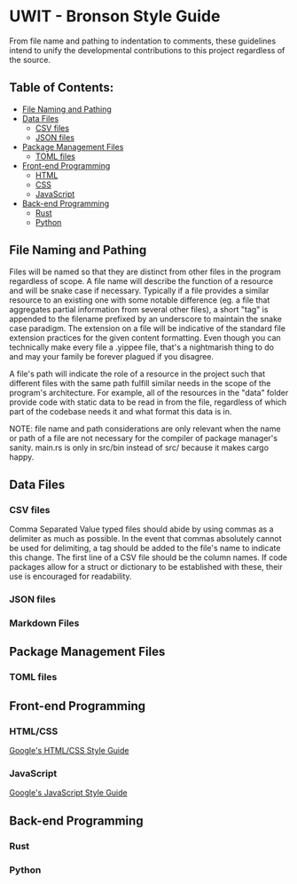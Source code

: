 # UWIT - Bronson Style Guide
From file name and pathing to indentation to comments, these guidelines intend to unify the developmental contributions to this project regardless of the source.

## Table of Contents:
  - [File Naming and Pathing](#file-naming-and-pathing)
  - [Data Files](#data-files)
    - [CSV files](#csv-files)
    - [JSON files](#json-files)
  - [Package Management Files](#package-management-files)
    - [TOML files](#toml-files)
  - [Front-end Programming](#front-end-programming)
    - [HTML](#html)
    - [CSS](#css)
    - [JavaScript](#javascript)
  - [Back-end Programming](#back-end-programming)
    - [Rust](#rust)
    - [Python](#python)


## File Naming and Pathing
Files will be named so that they are distinct from other files in the program regardless of scope. A file name will describe the function of a resource and will be snake case if necessary. Typically if a file provides a similar resource to an existing one with some notable difference (eg. a file that aggregates partial information from several other files), a short "tag" is appended to the filename prefixed by an underscore to maintain the snake case paradigm. The extension on a file will be indicative of the standard file extension practices for the given content formatting. Even though you can technically make every file a .yippee file, that's a nightmarish thing to do and may your family be forever plagued if you disagree.

A file's path will indicate the role of a resource in the project such that different files with the same path fulfill similar needs in the scope of the program's architecture. For example, all of the resources in the "data" folder provide code with static data to be read in from the file, regardless of which part of the codebase needs it and what format this data is in.

NOTE: file name and path considerations are only relevant when the name or path of a file are not necessary for the compiler of package manager's sanity. main.rs is only in src/bin instead of src/ because it makes cargo happy.


## Data Files
### CSV files
Comma Separated Value typed files should abide by using commas as a delimiter as much as possible. In the event that commas absolutely cannot be used for delimiting, a tag should be added to the file's name to indicate this change. The first line of a CSV file should be the column names. If code packages allow for a struct or dictionary to be established with these, their use is encouraged for readability.

### JSON files

### Markdown Files


## Package Management Files
### TOML files


## Front-end Programming
### HTML/CSS
[Google's HTML/CSS Style Guide](https://google.github.io/styleguide/htmlcssguide.html)

### JavaScript
[Google's JavaScript Style Guide](https://google.github.io/styleguide/htmlcssguide.html)

## Back-end Programming
### Rust

### Python
